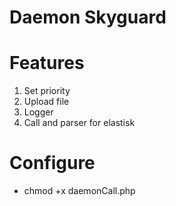# Daemon Skyguard

# Features

1. Set priority
2. Upload file
3. Logger
4. Call and parser for elastisk


# Configure
* chmod +x daemonCall.php
